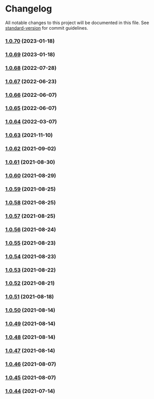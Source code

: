 # Changelog

All notable changes to this project will be documented in this file. See [standard-version](https://github.com/conventional-changelog/standard-version) for commit guidelines.

### [1.0.70](https://github.com/teamosis/core-docs/compare/v1.0.69...v1.0.70) (2023-01-18)

### [1.0.69](https://github.com/teamosis/core-docs/compare/v1.0.68...v1.0.69) (2023-01-18)

### [1.0.68](https://github.com/teamosis/core-docs/compare/v1.0.67...v1.0.68) (2022-07-28)

### [1.0.67](https://github.com/teamosis/core-docs/compare/v1.0.66...v1.0.67) (2022-06-23)

### [1.0.66](https://github.com/teamosis/core-docs/compare/v1.0.65...v1.0.66) (2022-06-07)

### [1.0.65](https://github.com/teamosis/core-docs/compare/v1.0.64...v1.0.65) (2022-06-07)

### [1.0.64](https://github.com/teamosis/core-docs/compare/v1.0.63...v1.0.64) (2022-03-07)

### [1.0.63](https://github.com/teamosis/core-docs/compare/v1.0.62...v1.0.63) (2021-11-10)

### [1.0.62](https://github.com/teamosis/core-docs/compare/v1.0.61...v1.0.62) (2021-09-02)

### [1.0.61](https://github.com/teamosis/core-docs/compare/v1.0.60...v1.0.61) (2021-08-30)

### [1.0.60](https://github.com/teamosis/core-docs/compare/v1.0.59...v1.0.60) (2021-08-29)

### [1.0.59](https://github.com/teamosis/core-docs/compare/v1.0.58...v1.0.59) (2021-08-25)

### [1.0.58](https://github.com/teamosis/core-docs/compare/v1.0.57...v1.0.58) (2021-08-25)

### [1.0.57](https://github.com/teamosis/core-docs/compare/v1.0.56...v1.0.57) (2021-08-25)

### [1.0.56](https://github.com/teamosis/core-docs/compare/v1.0.55...v1.0.56) (2021-08-24)

### [1.0.55](https://github.com/teamosis/core-docs/compare/v1.0.54...v1.0.55) (2021-08-23)

### [1.0.54](https://github.com/teamosis/core-docs/compare/v1.0.53...v1.0.54) (2021-08-23)

### [1.0.53](https://github.com/teamosis/core-docs/compare/v1.0.52...v1.0.53) (2021-08-22)

### [1.0.52](https://github.com/teamosis/core-docs/compare/v1.0.51...v1.0.52) (2021-08-21)

### [1.0.51](https://github.com/teamosis/core-docs/compare/v1.0.50...v1.0.51) (2021-08-18)

### [1.0.50](https://github.com/teamosis/core-docs/compare/v1.0.49...v1.0.50) (2021-08-14)

### [1.0.49](https://github.com/teamosis/core-docs/compare/v1.0.48...v1.0.49) (2021-08-14)

### [1.0.48](https://github.com/teamosis/core-docs/compare/v1.0.47...v1.0.48) (2021-08-14)

### [1.0.47](https://github.com/teamosis/core-docs/compare/v1.0.46...v1.0.47) (2021-08-14)

### [1.0.46](https://github.com/teamosis/core-docs/compare/v1.0.45...v1.0.46) (2021-08-07)

### [1.0.45](https://github.com/teamosis/core-docs/compare/v1.0.44...v1.0.45) (2021-08-07)

### [1.0.44](https://github.com/teamosis/core-docs/compare/v1.0.43...v1.0.44) (2021-07-14)
